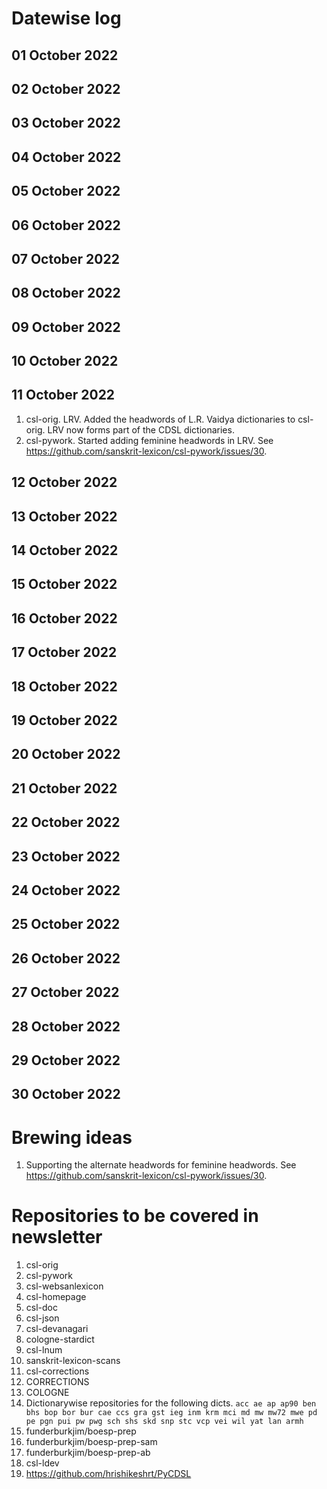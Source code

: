 # Datewise log

## 01 October 2022

## 02 October 2022

## 03 October 2022

## 04 October 2022

## 05 October 2022

## 06 October 2022

## 07 October 2022

## 08 October 2022

## 09 October 2022

## 10 October 2022

## 11 October 2022

1. csl-orig. LRV. Added the headwords of L.R. Vaidya dictionaries to csl-orig. LRV now forms part of the CDSL dictionaries.
2. csl-pywork. Started adding feminine headwords in LRV. See https://github.com/sanskrit-lexicon/csl-pywork/issues/30.

## 12 October 2022

## 13 October 2022

## 14 October 2022

## 15 October 2022

## 16 October 2022

## 17 October 2022

## 18 October 2022

## 19 October 2022

## 20 October 2022

## 21 October 2022

## 22 October 2022

## 23 October 2022

## 24 October 2022

## 25 October 2022

## 26 October 2022

## 27 October 2022

## 28 October 2022

## 29 October 2022

## 30 October 2022


# Brewing ideas

1. Supporting the alternate headwords for feminine headwords. See https://github.com/sanskrit-lexicon/csl-pywork/issues/30.

# Repositories to be covered in newsletter

1. csl-orig
2. csl-pywork
3. csl-websanlexicon
4. csl-homepage
5. csl-doc
6. csl-json
7. csl-devanagari
8. cologne-stardict
9. csl-lnum
10. sanskrit-lexicon-scans
11. csl-corrections
12. CORRECTIONS
13. COLOGNE
14. Dictionarywise repositories for the following dicts. 
`acc ae ap ap90 ben bhs bop bor bur cae ccs gra gst ieg inm krm mci md mw mw72 mwe pd pe pgn pui pw pwg sch shs skd snp stc vcp vei wil yat lan armh`
15. funderburkjim/boesp-prep
16. funderburkjim/boesp-prep-sam
17. funderburkjim/boesp-prep-ab
18. csl-ldev
19. https://github.com/hrishikeshrt/PyCDSL
